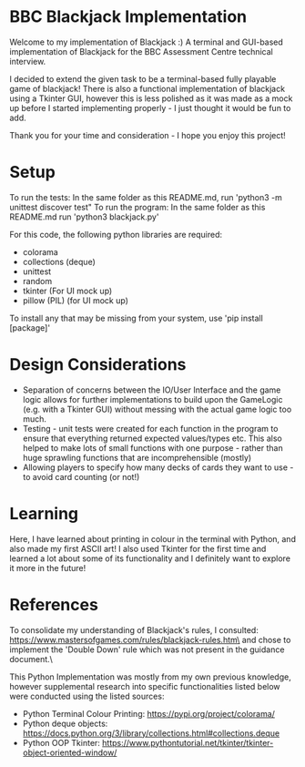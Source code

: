 # BBC Blackjack Implementation
Welcome to my implementation of Blackjack :)
 A terminal and GUI-based implementation of Blackjack for the BBC Assessment Centre technical interview.

I decided to extend the given task to be a terminal-based fully playable game of blackjack!
There is also a functional implementation of blackjack using a Tkinter GUI, however this is 
less polished as it was made as a mock up before I started implementing properly - I just thought it 
would be fun to add.

Thank you for your time and consideration - I hope you enjoy this project!

# Setup
To run the tests: In the same folder as this README.md, run 'python3 -m unittest discover test"
To run the program: In the same folder as this README.md run 'python3 blackjack.py'

For this code, the following python libraries are required:
- colorama
- collections (deque)
- unittest
- random
- tkinter (For UI mock up)
- pillow (PIL) (for UI mock up)

To install any that may be missing from your system, use 'pip install [package]'

# Design Considerations
- Separation of concerns between the IO/User Interface and the game logic allows
for further implementations to build upon the GameLogic (e.g. with a Tkinter GUI) 
without messing with the actual game logic too much.
- Testing - unit tests were created for each function in the program to ensure that everything
returned expected values/types etc. This also helped to make lots of small functions with one 
purpose - rather than huge sprawling functions that are incomprehensible (mostly)
- Allowing players to specify how many decks of cards they want to use - to avoid card counting (or not!)

# Learning
Here, I have learned about printing in colour in the terminal with Python, and also
made my first ASCII art! 
I also used Tkinter for the first time and learned a lot about some of its functionality
and I definitely want to explore it more in the future!

# References
To consolidate my understanding of Blackjack's rules, I consulted:\
https://www.mastersofgames.com/rules/blackjack-rules.htm\
and chose to implement the 'Double Down' rule which was not present in the guidance document.\

This Python Implementation was mostly from my own previous knowledge, however supplemental research into 
specific functionalities listed below were conducted using the listed sources:
- Python Terminal Colour Printing: https://pypi.org/project/colorama/
- Python deque objects: https://docs.python.org/3/library/collections.html#collections.deque
- Python OOP Tkinter: https://www.pythontutorial.net/tkinter/tkinter-object-oriented-window/